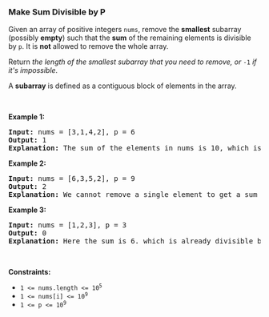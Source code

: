 
<h3>Make Sum Divisible by P</h3>
<div><p>Given an array of positive integers <code>nums</code>, remove the <strong>smallest</strong> subarray (possibly <strong>empty</strong>) such that the <strong>sum</strong> of the remaining elements is divisible by <code>p</code>. It is <strong>not</strong> allowed to remove the whole array.</p>
<p>Return <em>the length of the smallest subarray that you need to remove, or </em><code>-1</code><em> if it's impossible</em>.</p>
<p>A <strong>subarray</strong> is defined as a contiguous block of elements in the array.</p>
<p> </p>
<p><strong>Example 1:</strong></p>
<pre><strong>Input:</strong> nums = [3,1,4,2], p = 6
<strong>Output:</strong> 1
<strong>Explanation:</strong> The sum of the elements in nums is 10, which is not divisible by 6. We can remove the subarray [4], and the sum of the remaining elements is 6, which is divisible by 6.
</pre>
<p><strong>Example 2:</strong></p>
<pre><strong>Input:</strong> nums = [6,3,5,2], p = 9
<strong>Output:</strong> 2
<strong>Explanation:</strong> We cannot remove a single element to get a sum divisible by 9. The best way is to remove the subarray [5,2], leaving us with [6,3] with sum 9.
</pre>
<p><strong>Example 3:</strong></p>
<pre><strong>Input:</strong> nums = [1,2,3], p = 3
<strong>Output:</strong> 0
<strong>Explanation:</strong> Here the sum is 6. which is already divisible by 3. Thus we do not need to remove anything.
</pre>
<p> </p>
<p><strong>Constraints:</strong></p>
<ul>
<li><code>1 &lt;= nums.length &lt;= 10<sup>5</sup></code></li>
<li><code>1 &lt;= nums[i] &lt;= 10<sup>9</sup></code></li>
<li><code>1 &lt;= p &lt;= 10<sup>9</sup></code></li>
</ul>
</div>
